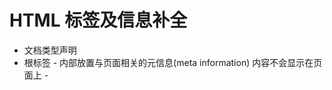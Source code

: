 # HTML 标签及信息补全

- <!DOCTYPE HTML> 文档类型声明

- <html> 根标签
  - <head> 内部放置与页面相关的元信息(meta information) 内容不会显示在页面上
    - <title> 页面标签
    - <meta> 页面信息
    - <link> 页面引用
    - <base> 设置全局超链接跳转方式以及基准路径的设置
      + <base target="_blank">

  - <body> 页面主体内容
    - <h1> 该标签会被搜索引擎作为页面主题显示,所以通常页面只放一个h1,原因是为了搜索引擎优化(SEO),优化手段还有很多
     + 使用关键字
     + 使用https secure;
     + 页面的html更符合语义(使用合适的标签)
     + 页面备引用次数（反向链接数量）
    - <p> p标签中不能再套p标签
    - <a>标签详解
      + <a> 在a标签的链接中写入其他标签的"#id"可以实现页面内跳转
      + <a href="mailto:邮箱地址"></a>打开邮箱应用程序发送邮件
      + <a href="tel:178xxxxx"></a>移动端打开拨号程序打电话
      + <a target="_blank|_self|_parent|_top|framename"> 设置链接打开方式
        - framename为自定义值,表示使用该名称的窗口打开链接,如果有多个链接使用同一个窗口名称每次只会保留一个链接,不会打开多个窗口
      + 在HTML5中,还有download属性,属性值为被下载文件的默认名称(可不填)  触发下载,不打开窗口  只能触发下载自己网站上的资源
    - <marquee></marquee>里面的字会自己动,很帅
    - <pre></pre> 写在里面的文本通常会保留空格和换行符,而文本也会呈现为等宽字体
    - <code></code> 定义计算机代码文本

- 新全局 HTML 属性

  - tabindex 属性值因为整数,指示元素按照属性值大小顺序获得焦点(也就是使用 tab 键顺序切换焦点),如果多个元素共享相同的 tabindex,则他们的相对顺序遵循他们在文档中的相对位置
  - contenteditable 属性值为布尔值 表示元素是否可被用户编辑,默认值为 true
  - lang 帮助定义元素的语言 如:lang="less"

- 转义(escape): html entity(HTML 实体)
  - 空格 &nbsp;
  - 小于号 &lt;
  - 大于号 &gt;
  - &符 &amp;
  - 双引号 &quot;
  - 单引号 &apos; (IE 不支持)
  - 人民币/日元 &yen;
  - 注册商标 &reg;
  - 商标 &trade;
  - 乘号 &times;
  - 除号 &divide;
